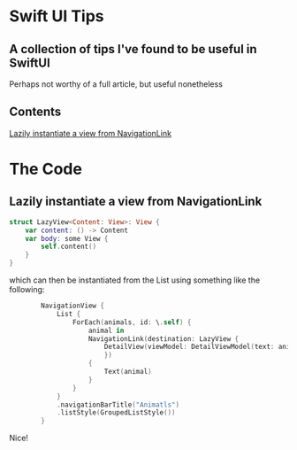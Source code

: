 # Swift UI Tips
## A collection of tips I've found to be useful in SwiftUI
Perhaps not worthy of a full article, but useful nonetheless

## Contents

[Lazily instantiate a view from NavigationLink](#Lazily-instantiate-a-view-from-NavigationLink)<br>

# The Code
## Lazily instantiate a view from NavigationLink

```swift
struct LazyView<Content: View>: View {
    var content: () -> Content
    var body: some View {
        self.content()
    }
}
```

which can then be instantiated from the List using something like the following:

```swift
        NavigationView {
            List {
                ForEach(animals, id: \.self) {
                    animal in
                    NavigationLink(destination: LazyView {
                        DetailView(viewModel: DetailViewModel(text: animal))
                        })
                    {
                        Text(animal)
                    }
                }
            }
            .navigationBarTitle("Animatls")
            .listStyle(GroupedListStyle())
        }
```
Nice!